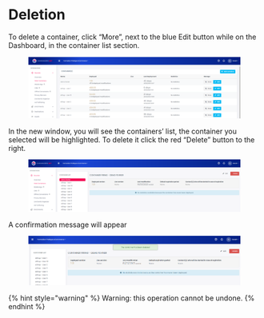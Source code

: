 # Deletion

To delete a container, click “More”, next to the blue Edit button while on the Dashboard, in the container list section.

<figure><img src="../../../../../../.gitbook/assets/image (71).png" alt=""><figcaption></figcaption></figure>

In the new window, you will see the containers’ list, the container you selected will be highlighted. To delete it click the red “Delete” button to the right.

<figure><img src="../../../../../../.gitbook/assets/image (19) (2).png" alt=""><figcaption></figcaption></figure>

A confirmation message will appear&#x20;

<figure><img src="../../../../../../.gitbook/assets/image (79).png" alt=""><figcaption></figcaption></figure>

{% hint style="warning" %}
Warning: this operation cannot be undone.
{% endhint %}
